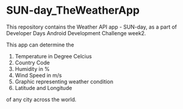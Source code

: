 # SUN-day_TheWeatherApp

This repository contains the Weather API app - SUN-day, as a part of Developer Days Android Development Challenge week2.

This app can determine the 
1. Temperature in Degree Celcius
2. Country Code
3. Humidity in %
4. Wind Speed in m/s
5. Graphic representing weather condition
6. Latitude and Longitude

of any city across the world.
